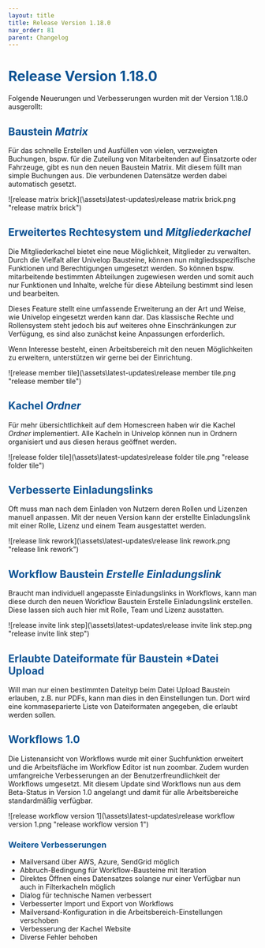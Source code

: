 ```yaml
---
layout: title
title: Release Version 1.18.0
nav_order: 81
parent: Changelog
---
```


# <span style="color:#0b5394">**Release Version 1.18.0**</span>

Folgende Neuerungen und Verbesserungen wurden mit der Version 1.18.0 ausgerollt:

## <span style="color:#0b5394">**Baustein _Matrix_**</span>

Für das schnelle Erstellen und Ausfüllen von vielen, verzweigten Buchungen,
bspw. für die Zuteilung von Mitarbeitenden auf Einsatzorte oder Fahrzeuge, gibt es nun den neuen Baustein Matrix.
Mit diesem füllt man simple Buchungen aus. Die verbundenen Datensätze werden dabei automatisch gesetzt.

![release matrix brick](\assets\latest-updates\release matrix brick.png "release matrix brick")

## <span style="color:#0b5394">**Erweitertes Rechtesystem und _Mitgliederkachel_**</span>

Die Mitgliederkachel bietet eine neue Möglichkeit, Mitglieder zu verwalten.
Durch die Vielfalt aller Univelop Bausteine, können nun mitgliedsspezifische Funktionen und Berechtigungen umgesetzt werden. So können bspw. mitarbeitende bestimmten Abteilungen zugewiesen werden und somit auch nur Funktionen und Inhalte, welche für diese Abteilung bestimmt sind lesen und bearbeiten.

Dieses Feature stellt eine umfassende Erweiterung an der Art und Weise, wie Univelop eingesetzt werden kann dar. Das klassische Rechte und Rollensystem steht jedoch bis auf weiteres ohne Einschränkungen zur Verfügung, es sind also zunächst keine Anpassungen erforderlich.

Wenn Interesse besteht, einen Arbeitsbereich mit den neuen Möglichkeiten zu erweitern, unterstützen wir gerne bei der Einrichtung.

![release member tile](\assets\latest-updates\release member tile.png "release member tile")

## <span style="color:#0b5394">**Kachel _Ordner_**</span>

Für mehr übersichtlichkeit auf dem Homescreen haben wir die Kachel _Ordner_ implementiert.
Alle Kacheln in Univelop können nun in Ordnern organisiert und aus diesen heraus geöffnet werden.

![release folder tile](\assets\latest-updates\release folder tile.png "release folder tile")

## <span style="color:#0b5394">**Verbesserte Einladungslinks**</span>

Oft muss man nach dem Einladen von Nutzern deren Rollen und Lizenzen manuell anpassen.
Mit der neuen Version kann der erstellte Einladungslink mit einer Rolle, Lizenz und einem Team ausgestattet werden.

![release link rework](\assets\latest-updates\release link rework.png "release link rework")

## <span style="color:#0b5394">**Workflow Baustein _Erstelle Einladungslink_**</span>

Braucht man individuell angepasste Einladungslinks in Workflows, kann man diese durch den neuen Workflow Baustein Erstelle Einladungslink erstellen.
Diese lassen sich auch hier mit Rolle, Team und Lizenz ausstatten.

![release invite link step](\assets\latest-updates\release invite link step.png "release invite link step")

## <span style="color:#0b5394">**Erlaubte Dateiformate für Baustein \*Datei Upload**</span>

Will man nur einen bestimmten Dateityp beim Datei Upload Baustein erlauben, z.B. nur PDFs, kann man dies in den Einstellungen tun.
Dort wird eine kommaseparierte Liste von Dateiformaten angegeben, die erlaubt werden sollen.

## <span style="color:#0b5394">**Workflows 1.0**</span>

Die Listenansicht von Workflows wurde mit einer Suchfunktion erweitert und die Arbeitsfläche im Workflow Editor ist nun zoombar.
Zudem wurden umfangreiche Verbesserungen an der Benutzerfreundlichkeit der Workflows umgesetzt.
Mit diesem Update sind Workflows nun aus dem Beta-Status in Version 1.0 angelangt und damit für alle Arbeitsbereiche standardmäßig verfügbar.

![release workflow version 1](\assets\latest-updates\release workflow version 1.png "release workflow version 1")

### <span style="color:#0b5394">**Weitere Verbesserungen**</span>

-   Mailversand über AWS, Azure, SendGrid möglich
-   Abbruch-Bedingung für Workflow-Bausteine mit Iteration
-   Direktes Öffnen eines Datensatzes solange nur einer Verfügbar nun auch in Filterkacheln möglich
-   Dialog für technische Namen verbessert
-   Verbesserter Import und Export von Workflows
-   Mailversand-Konfiguration in die Arbeitsbereich-Einstellungen verschoben
-   Verbesserung der Kachel Website
-   Diverse Fehler behoben
